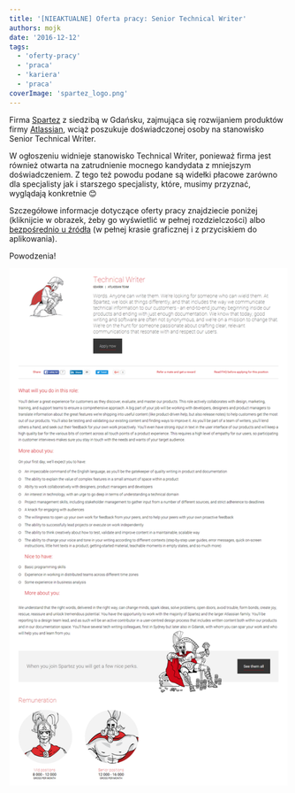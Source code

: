```yaml
---
title: '[NIEAKTUALNE] Oferta pracy: Senior Technical Writer'
authors: mojk
date: '2016-12-12'
tags:
  - 'oferty-pracy'
  - 'praca'
  - 'kariera'
  - 'praca'
coverImage: 'spartez_logo.png'
---
```


Firma [Spartez](https://spartez.com/) z siedzibą w Gdańsku, zajmująca się
rozwijaniem produktów firmy [Atlassian](https://www.atlassian.com/), wciąż
poszukuje doświadczonej osoby na stanowisko Senior Technical Writer.

<!--truncate-->

W ogłoszeniu widnieje stanowisko Technical Writer, ponieważ firma jest również
otwarta na zatrudnienie mocnego kandydata z mniejszym doświadczeniem. Z tego też
powodu podane są widełki płacowe zarówno dla specjalisty jak i starszego
specjalisty, które, musimy przyznać, wyglądają konkretnie 😊

Szczegółowe informacje dotyczące oferty pracy znajdziecie poniżej (kliknijcie w
obrazek, żeby go wyświetlić w pełnej rozdzielczości) albo
[bezpośrednio u źródła](https://spartez.com/careers/technical-writer) (w pełnej
krasie graficznej i z przyciskiem do aplikowania).

Powodzenia!

[![oferta_tech_writer_spartez](images/oferta_tech_writer_spartez.png)](http://techwriter.pl/wp-content/uploads/2016/08/oferta_tech_writer_spartez.png)
